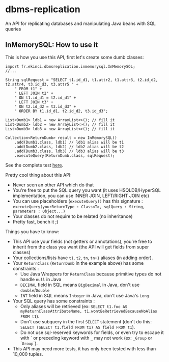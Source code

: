 # dbms-replication
An API for replicating databases and manipulating Java beans with SQL queries


## InMemorySQL: How to use it

This is how you use this API, first let's create some dumb classes:

```
import fr.ekinci.dbmsreplication.inmemorysql.InMemorySQL;
//...

String sqlRequest = "SELECT t1.id_d1, t1.attr2, t1.attr3, t2.id_d2, t2.attr4, t3.id_d3, t3.attr5 " +
    " FROM t1" +
    " LEFT JOIN t2" +
    " ON t1.id_d1 = t2.id_d1" +
    " LEFT JOIN t3" +
    " ON t2.id_d2 = t3.id_d3" +
    " ORDER BY t1.id_d1, t2.id_d2, t3.id_d3";

List<Dumb1> ldb1 = new ArrayList<>(); // fill it
List<Dumb2> ldb2 = new ArrayList<>(); // fill it
List<Dumb3> ldb3 = new ArrayList<>(); // fill it

Collection<ReturnDumb> result = new InMemorySQL()
    .add(Dumb1.class, ldb1) // ldb1 alias will be t1
    .add(Dumb2.class, ldb2) // ldb2 alias will be t2
    .add(Dumb3.class, ldb3) // ldb3 alias will be t3
    .executeQuery(ReturnDumb.class, sqlRequest);
```

See the complete test [here](https://github.com/eau-de-la-seine/dbms-replication/blob/master/src/test/java/fr/ekinci/inmemory/test/MainTest.java).

Pretty cool thing about this API:

* Never seen an other API which do that
* You're free to put the SQL query you want (it uses HSQLDB/HyperSQL implementation, you can use INNER JOIN, LEFT/RIGHT JOIN etc)
* You can use placeholders (`executeQuery()` has this signature : `executeQuery(yourReturnType : Class<T>, sqlQuery : String, parameters : Object...)`
* Your classes do not require to be related (no inheritance)
* Pretty fast, bench it ;)


Things you have to know:

* This API use your fields (not getters or annotations), you're free to inherit from the class you want (the API will get fields from super classes)
* Your collections/lists have `t1`, `t2`, `tn`, `tn+1` aliases (in adding order).
* Your `ReturnClass` (`ReturnDumb` in the example above) has some constraints :
    * Use Java Wrappers for `ReturnClass` because primitive types do not handle `null` in Java
    * `DECIMAL` field in SQL means `BigDecimal` in Java, don't use `double`/`Double`
    * `INT` field in SQL means `Integer` in Java, don't use Java's `Long`
* Your SQL query has some constraints :
    * Only aliases will be retrieved (ex: `SELECT t1.foo AS myReturnClassAttributeName, t1.wontBeRetrievedBecauseNoAlias FROM t1`).
    * Don't use subquery in the first `SELECT` statement (don't do this: `SELECT (SELECT t1.field FROM t1) AS field FROM t1`).
    * Do not use sql-reserved keywords for fields, or even try to escape it with \` or preceding keyword with `_` may not work (ex: `_Group` or \``Group`\`).
* This API may need more tests, it has only been tested with less than 10_000 tuples.

